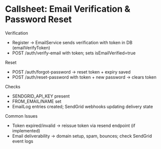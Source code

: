 # Callsheet: Email Verification & Password Reset

Verification
- Register → EmailService sends verification with token in DB (emailVerifyToken)
- POST /auth/verify-email with token; sets isEmailVerified=true

Reset
- POST /auth/forgot-password → reset token + expiry saved
- POST /auth/reset-password with token + new password → clears token

Checks
- SENDGRID_API_KEY present
- FROM_EMAIL/NAME set
- EmailLog entries created; SendGrid webhooks updating delivery state

Common Issues
- Token expired/invalid → reissue token via resend endpoint (if implemented)
- Email deliverability → domain setup, spam, bounces; check SendGrid event logs
